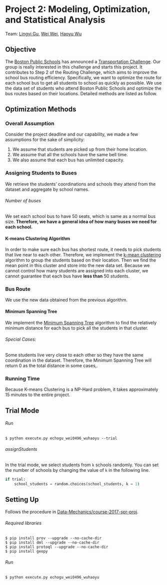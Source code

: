 # Project 2: Modeling, Optimization, and Statistical Analysis
Team: [Lingyi Gu][lyg], [Wei Wei][ww], [Haoyu Wu][hyw]

## Objective
The [Boston Public Schools][bps] has announced a [Transportation Challenge][tc].  Our group is really interested in this challenge and starts this project. It contributes to Step 2 of the Routing Challenge, which aims to improve the school bus routing efficiency.  Specifically, we want to optimize the route for each school bus to get all students  to school as quickly as possible. We use the data set  of students who attend Boston Public Schools and optimize the bus routes based on their locations. Detailed methods are listed as follow.

## Optimization Methods
### Overall Assumption
Consider the project deadline and our capability, we made a few assumptions for the sake of simplicity:
1. We assume that students are picked up from their home location.
2. We assume that all the schools have the same bell time.
3. We also assume that each bus has unlimited capacity.

### Assigning Students to Buses
We retrieve the students’ coordinations and schools they attend from the dataset and aggregate by school names.
###### Number of buses
We set each school bus to have 50 seats, which is same as a normal bus size.  **Therefore, we have a general idea of how many buses we need for each school.**
#### K-means Clustering Algorithm
In order to make sure each bus has shortest route, it needs to pick students that live near to each other. Therefore, we implement the [k-mean clustering](https://en.wikipedia.org/wiki/K-means_clustering)  algorithm to group the students based on their location. Then we find the mean point in this cluster and store into the new data set. Because we cannot control how many students are assigned into each cluster, we cannot  guarantee that each bus have **less than** 50 students.

### Bus Route
We use the new data obtained from the previous algorithm.
#### Minimum Spanning Tree
We implement the [Minimum Spanning Tree](https://en.wikipedia.org/wiki/Minimum_spanning_tree) algorithm to find the relatively minimum distance for each bus to pick all the students in that cluster.
###### Special Cases:
Some students live very close to each other so they have the same coordination in the dataset. Therefore, the Minimum Spanning Tree will return 0 as the total distance in some cases,.

### Running Time
Because K-means Clustering is a NP-Hard problem, it takes approximately 15 minutes to the entire project.

## Trial Mode
###### Run
```
$ python execute.py echogu_wei0496_wuhaoyu --trial
```
###### assignStudents
In the trial mode, we select students from ```k``` schools randomly. You can set the number of schools by changing the value of ```k``` in the following line.
```python
if trial:
    school_students = random.choices(school_students, k = 1)
```

## Setting Up

Follows the procedure in [Data-Mechanics/course-2017-spr-proj][dm].

###### Required libraries
```
$ pip install prov --upgrade --no-cache-dir
$ pip install dml --upgrade --no-cache-dir
$ pip install protoql --upgrade --no-cache-dir
$ pip install geopy
```
###### Run
```
$ python execute.py echogu_wei0496_wuhaoyu
```

[lyg]: https://github.com/lingyigu
[ww]: https://github.com/wei0496
[hyw]: https://github.com/wuhaoyujerry
[bps]: http://www.bostonpublicschools.org/
[tc]: http://bostonpublicschools.org/transportationchallenge
[dm]: https://github.com/Data-Mechanics/course-2017-spr-proj
